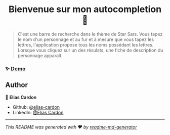 <h1 align="center">Bienvenue sur mon autocompletion 👋</h1>
<p>
</p>

> C'est une barre de recherche dans le thème de Star Sars. Vous tapez le nom d'un personnage et au fur et à mesure que vous tapez les lettres, l'application propose tous les noms possédant les lettres. Lorsque vous cliquez sur un des résulats, une fiche de description du personnage apparaît.

### ✨ [Demo](https://elias-cardon.students-laplateforme.io/autocompletion/index.php)

## Author

👤 **Elias Cardon**

* Github: [@elias-cardon](https://github.com/elias-cardon)
* LinkedIn: [@Elias Cardon](https://www.linkedin.com/in/elias-cardon-693a31a2/)

***
_This README was generated with ❤️ by [readme-md-generator](https://github.com/kefranabg/readme-md-generator)_
